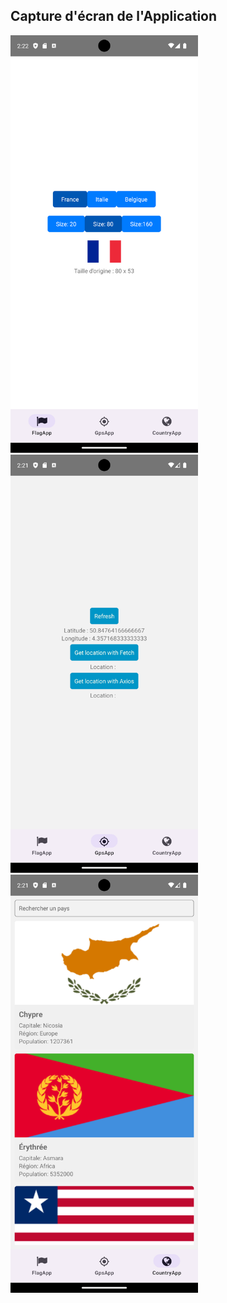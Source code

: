 ## Capture d'écran de l'Application

<img src="./assets/screen1.png" width="300px" height="auto" />  <img src="./assets/screen2.png" width="300px" height="auto" />  
<img src="./assets/screen3.png" width="300px" height="auto" /> 


